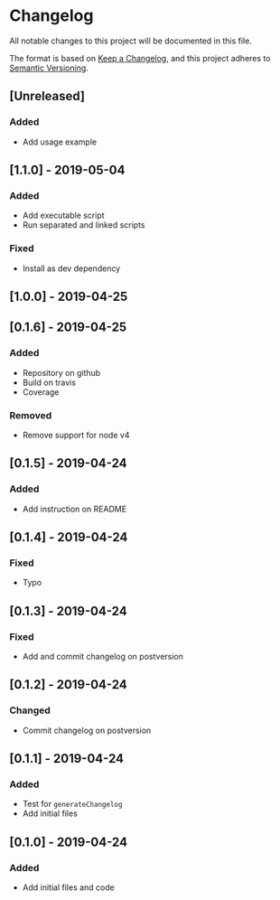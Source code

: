 # Changelog

All notable changes to this project will be documented in this file.

The format is based on [Keep a Changelog](https://keepachangelog.com/en/1.0.0/),
and this project adheres to [Semantic Versioning](https://semver.org/spec/v2.0.0.html).

## [Unreleased]

### Added

- Add usage example

## [1.1.0] - 2019-05-04

### Added

- Add executable script
- Run separated and linked scripts

### Fixed

- Install as dev dependency

## [1.0.0] - 2019-04-25

## [0.1.6] - 2019-04-25

### Added

- Repository on github
- Build on travis
- Coverage

### Removed

- Remove support for node v4

## [0.1.5] - 2019-04-24

### Added

- Add instruction on README

## [0.1.4] - 2019-04-24

### Fixed

- Typo

## [0.1.3] - 2019-04-24

### Fixed

- Add and commit changelog on postversion

## [0.1.2] - 2019-04-24

### Changed

- Commit changelog on postversion

## [0.1.1] - 2019-04-24

### Added

- Test for `generateChangelog`
- Add initial files

## [0.1.0] - 2019-04-24

### Added

- Add initial files and code

